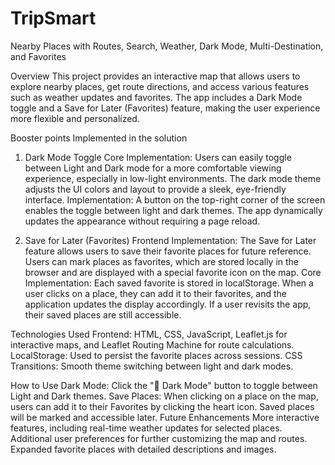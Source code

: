 ﻿# TripSmart
 
Nearby Places with Routes, Search, Weather, Dark Mode, Multi-Destination, and Favorites

Overview
This project provides an interactive map that allows users to explore nearby places, get route directions, and access various features such as weather updates and favorites. The app includes a Dark Mode toggle and a Save for Later (Favorites) feature, making the user experience more flexible and personalized.

Booster points Implemented in the solution
1. Dark Mode Toggle
Core Implementation: Users can easily toggle between Light and Dark mode for a more comfortable viewing experience, especially in low-light environments. The dark mode theme adjusts the UI colors and layout to provide a sleek, eye-friendly interface.
Implementation: A button on the top-right corner of the screen enables the toggle between light and dark themes. The app dynamically updates the appearance without requiring a page reload.

3. Save for Later (Favorites)
Frontend Implementation: The Save for Later feature allows users to save their favorite places for future reference. Users can mark places as favorites, which are stored locally in the browser and are displayed with a special favorite icon on the map.
Core Implementation: Each saved favorite is stored in localStorage. When a user clicks on a place, they can add it to their favorites, and the application updates the display accordingly. If a user revisits the app, their saved places are still accessible.

Technologies Used
Frontend: HTML, CSS, JavaScript, Leaflet.js for interactive maps, and Leaflet Routing Machine for route calculations.
LocalStorage: Used to persist the favorite places across sessions.
CSS Transitions: Smooth theme switching between light and dark modes.

How to Use
Dark Mode: Click the "🌙 Dark Mode" button to toggle between Light and Dark themes.
Save Places: When clicking on a place on the map, users can add it to their Favorites by clicking the heart icon. Saved places will be marked and accessible later.
Future Enhancements
More interactive features, including real-time weather updates for selected places.
Additional user preferences for further customizing the map and routes.
Expanded favorite places with detailed descriptions and images.


